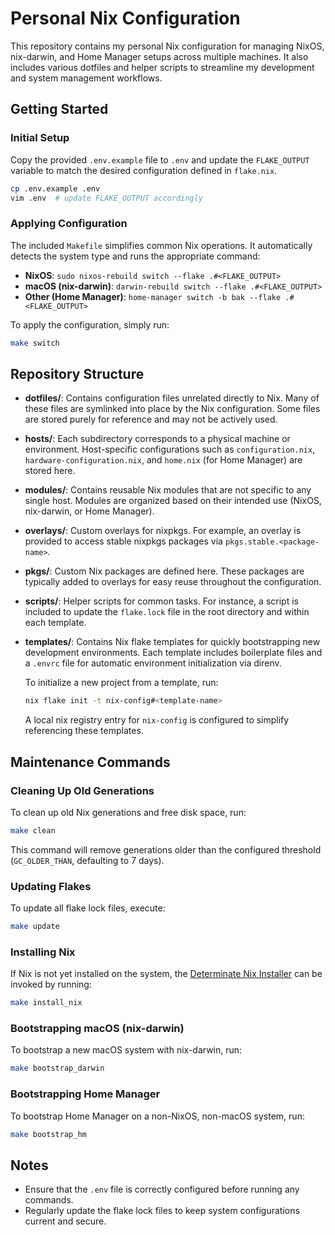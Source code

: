 # Personal Nix Configuration

This repository contains my personal Nix configuration for managing NixOS, nix-darwin, and Home Manager setups across multiple machines. It also includes various dotfiles and helper scripts to streamline my development and system management workflows.

## Getting Started

### Initial Setup

Copy the provided `.env.example` file to `.env` and update the `FLAKE_OUTPUT` variable to match the desired configuration defined in `flake.nix`.

```bash
cp .env.example .env
vim .env  # update FLAKE_OUTPUT accordingly
```

### Applying Configuration

The included `Makefile` simplifies common Nix operations. It automatically detects the system type and runs the appropriate command:

- **NixOS**: `sudo nixos-rebuild switch --flake .#<FLAKE_OUTPUT>`
- **macOS (nix-darwin)**: `darwin-rebuild switch --flake .#<FLAKE_OUTPUT>`
- **Other (Home Manager)**: `home-manager switch -b bak --flake .#<FLAKE_OUTPUT>`

To apply the configuration, simply run:

```bash
make switch
```

## Repository Structure

- **dotfiles/**: Contains configuration files unrelated directly to Nix. Many of these files are symlinked into place by the Nix configuration. Some files are stored purely for reference and may not be actively used.

- **hosts/**: Each subdirectory corresponds to a physical machine or environment. Host-specific configurations such as `configuration.nix`, `hardware-configuration.nix`, and `home.nix` (for Home Manager) are stored here.

- **modules/**: Contains reusable Nix modules that are not specific to any single host. Modules are organized based on their intended use (NixOS, nix-darwin, or Home Manager).

- **overlays/**: Custom overlays for nixpkgs. For example, an overlay is provided to access stable nixpkgs packages via `pkgs.stable.<package-name>`.

- **pkgs/**: Custom Nix packages are defined here. These packages are typically added to overlays for easy reuse throughout the configuration.

- **scripts/**: Helper scripts for common tasks. For instance, a script is included to update the `flake.lock` file in the root directory and within each template.

- **templates/**: Contains Nix flake templates for quickly bootstrapping new development environments. Each template includes boilerplate files and a `.envrc` file for automatic environment initialization via direnv.

  To initialize a new project from a template, run:

  ```bash
  nix flake init -t nix-config#<template-name>
  ```

  A local nix registry entry for `nix-config` is configured to simplify referencing these templates.

## Maintenance Commands

### Cleaning Up Old Generations

To clean up old Nix generations and free disk space, run:

```bash
make clean
```

This command will remove generations older than the configured threshold (`GC_OLDER_THAN`, defaulting to 7 days).

### Updating Flakes

To update all flake lock files, execute:

```bash
make update
```

### Installing Nix

If Nix is not yet installed on the system, the [Determinate Nix Installer](https://github.com/DeterminateSystems/nix-installer) can be invoked by running:

```bash
make install_nix
```

### Bootstrapping macOS (nix-darwin)

To bootstrap a new macOS system with nix-darwin, run:

```bash
make bootstrap_darwin
```

### Bootstrapping Home Manager

To bootstrap Home Manager on a non-NixOS, non-macOS system, run:

```bash
make bootstrap_hm
```

## Notes

- Ensure that the `.env` file is correctly configured before running any commands.
- Regularly update the flake lock files to keep system configurations current and secure.
